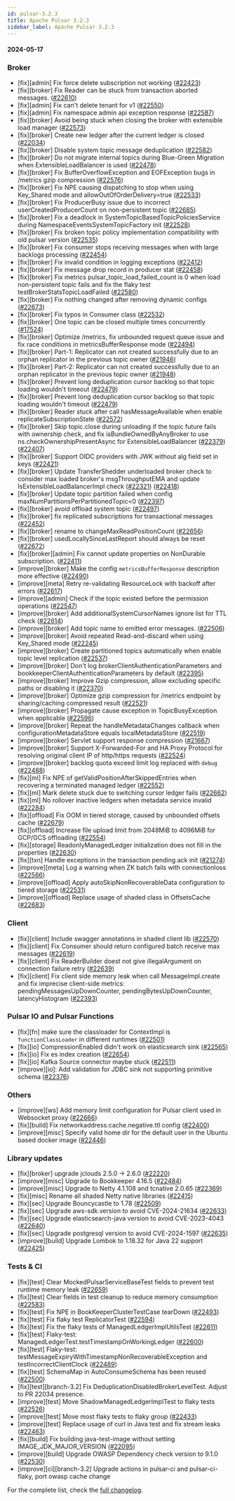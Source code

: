 ```yaml
---
id: pulsar-3.2.3
title: Apache Pulsar 3.2.3
sidebar_label: Apache Pulsar 3.2.3
---
```


#### 2024-05-17

### Broker

- [fix][admin] Fix force delete subscription not working ([#22423](https://github.com/apache/pulsar/pull/22423))
- [fix][broker] Fix Reader can be stuck from transaction aborted messages. ([#22610](https://github.com/apache/pulsar/pull/22610))
- [fix][admin] Fix can't delete tenant for v1 ([#22550](https://github.com/apache/pulsar/pull/22550))
- [fix][admin] Fix namespace admin api exception response ([#22587](https://github.com/apache/pulsar/pull/22587))
- [fix][broker] Avoid being stuck when closing the broker with extensible load manager ([#22573](https://github.com/apache/pulsar/pull/22573))
- [fix][broker] Create new ledger after the current ledger is closed ([#22034](https://github.com/apache/pulsar/pull/22034))
- [fix][broker] Disable system topic message deduplication ([#22582](https://github.com/apache/pulsar/pull/22582))
- [fix][broker] Do not migrate internal topics during Blue-Green Migration when ExtensibleLoadBalancer is used ([#22478](https://github.com/apache/pulsar/pull/22478))
- [fix][broker] Fix BufferOverflowException and EOFException bugs in /metrics gzip compression ([#22576](https://github.com/apache/pulsar/pull/22576))
- [fix][broker] Fix NPE causing dispatching to stop when using Key_Shared mode and allowOutOfOrderDelivery=true ([#22533](https://github.com/apache/pulsar/pull/22533))
- [fix][broker] Fix ProducerBusy issue due to incorrect userCreatedProducerCount on non-persistent topic ([#22685](https://github.com/apache/pulsar/pull/22685))
- [fix][broker] Fix a deadlock in SystemTopicBasedTopicPoliciesService during NamespaceEventsSystemTopicFactory init ([#22528](https://github.com/apache/pulsar/pull/22528))
- [fix][broker] Fix broken topic policy implementation compatibility with old pulsar version ([#22535](https://github.com/apache/pulsar/pull/22535))
- [fix][broker] Fix consumer stops receiving messages when with large backlogs processing ([#22454](https://github.com/apache/pulsar/pull/22454))
- [fix][broker] Fix invalid condition in logging exceptions ([#22412](https://github.com/apache/pulsar/pull/22412))
- [fix][broker] Fix message drop record in producer stat ([#22458](https://github.com/apache/pulsar/pull/22458))
- [fix][broker] Fix metrics pulsar_topic_load_failed_count is 0 when load non-persistent topic fails and fix the flaky test testBrokerStatsTopicLoadFailed ([#22580](https://github.com/apache/pulsar/pull/22580))
- [fix][broker] Fix nothing changed after removing dynamic configs ([#22673](https://github.com/apache/pulsar/pull/22673))
- [fix][broker] Fix typos in Consumer class ([#22532](https://github.com/apache/pulsar/pull/22532))
- [fix][broker] One topic can be closed multiple times concurrently ([#17524](https://github.com/apache/pulsar/pull/17524))
- [fix][broker] Optimize /metrics, fix unbounded request queue issue and fix race conditions in metricsBufferResponse mode ([#22494](https://github.com/apache/pulsar/pull/22494))
- [fix][broker] Part-1: Replicator can not created successfully due to an orphan replicator in the previous topic owner ([#21946](https://github.com/apache/pulsar/pull/21946))
- [fix][broker] Part-2: Replicator can not created successfully due to an orphan replicator in the previous topic owner ([#21948](https://github.com/apache/pulsar/pull/21948))
- [fix][broker] Prevent long deduplication cursor backlog so that topic loading wouldn't timeout ([#22479](https://github.com/apache/pulsar/pull/22479))
- [fix][broker] Prevent long deduplication cursor backlog so that topic loading wouldn't timeout ([#22479](https://github.com/apache/pulsar/pull/22479))
- [fix][broker] Reader stuck after call hasMessageAvailable when enable replicateSubscriptionState ([#22572](https://github.com/apache/pulsar/pull/22572))
- [fix][broker] Skip topic.close during unloading if the topic future fails with ownership check, and fix isBundleOwnedByAnyBroker to use ns.checkOwnershipPresentAsync for ExtensibleLoadBalancer ([#22379](https://github.com/apache/pulsar/pull/22379)) ([#22407](https://github.com/apache/pulsar/pull/22407))
- [fix][broker] Support OIDC providers with JWK without alg field set in keys ([#22421](https://github.com/apache/pulsar/pull/22421))
- [fix][broker] Update TransferShedder underloaded broker check to consider max loaded broker's msgThroughputEMA and update IsExtensibleLoadBalancerImpl check ([#22321](https://github.com/apache/pulsar/pull/22321)) ([#22418](https://github.com/apache/pulsar/pull/22418))
- [fix][broker] Update topic partition failed when config maxNumPartitionsPerPartitionedTopic&lt;0 ([#22397](https://github.com/apache/pulsar/pull/22397))
- [fix][broker] avoid offload system topic ([#22497](https://github.com/apache/pulsar/pull/22497))
- [fix][broker] fix replicated subscriptions for transactional messages ([#22452](https://github.com/apache/pulsar/pull/22452))
- [fix][broker] rename to changeMaxReadPositionCount ([#22656](https://github.com/apache/pulsar/pull/22656))
- [fix][broker] usedLocallySinceLastReport should always be reset ([#22672](https://github.com/apache/pulsar/pull/22672))
- [fix][broker][admin] Fix cannot update properties on NonDurable subscription. ([#22411](https://github.com/apache/pulsar/pull/22411))
- [improve][broker] Make the config `metricsBufferResponse` description more effective ([#22490](https://github.com/apache/pulsar/pull/22490))
- [improve][meta] Retry re-validating ResourceLock with backoff after errors ([#22617](https://github.com/apache/pulsar/pull/22617))
- [improve][admin] Check if the topic existed before the permission operations ([#22547](https://github.com/apache/pulsar/pull/22547))
- [improve][broker] Add additionalSystemCursorNames ignore list for TTL check ([#22614](https://github.com/apache/pulsar/pull/22614))
- [improve][broker] Add topic name to emitted error messages. ([#22506](https://github.com/apache/pulsar/pull/22506))
- [improve][broker] Avoid repeated Read-and-discard when using Key_Shared mode ([#22245](https://github.com/apache/pulsar/pull/22245))
- [improve][broker] Create partitioned topics automatically when enable topic level replication ([#22537](https://github.com/apache/pulsar/pull/22537))
- [improve][broker] Don't log brokerClientAuthenticationParameters and bookkeeperClientAuthenticationParameters by default ([#22395](https://github.com/apache/pulsar/pull/22395))
- [improve][broker] Improve Gzip compression, allow excluding specific paths or disabling it ([#22370](https://github.com/apache/pulsar/pull/22370))
- [improve][broker] Optimize gzip compression for /metrics endpoint by sharing/caching compressed result ([#22521](https://github.com/apache/pulsar/pull/22521))
- [improve][broker] Propagate cause exception in TopicBusyException when applicable ([#22596](https://github.com/apache/pulsar/pull/22596))
- [improve][broker] Repeat the handleMetadataChanges callback when configurationMetadataStore equals localMetadataStore ([#22519](https://github.com/apache/pulsar/pull/22519))
- [improve][broker] Servlet support response compression ([#21667](https://github.com/apache/pulsar/pull/21667))
- [improve][broker] Support X-Forwarded-For and HA Proxy Protocol for resolving original client IP of http/https requests ([#22524](https://github.com/apache/pulsar/pull/22524))
- [improve][broker] backlog quota exceed limit log replaced with `debug` ([#22488](https://github.com/apache/pulsar/pull/22488))
- [fix][ml] Fix NPE of getValidPositionAfterSkippedEntries when recovering a terminated managed ledger ([#22552](https://github.com/apache/pulsar/pull/22552))
- [fix][ml] Mark delete stuck due to switching cursor ledger fails ([#22662](https://github.com/apache/pulsar/pull/22662))
- [fix][ml] No rollover inactive ledgers when metadata service invalid ([#22284](https://github.com/apache/pulsar/pull/22284))
- [fix][offload] Fix OOM in tiered storage, caused by unbounded offsets cache ([#22679](https://github.com/apache/pulsar/pull/22679))
- [fix][offload] Increase file upload limit from 2048MiB to 4096MiB for GCP/GCS offloading ([#22554](https://github.com/apache/pulsar/pull/22554))
- [fix][storage] ReadonlyManagedLedger initialization does not fill in the properties ([#22630](https://github.com/apache/pulsar/pull/22630))
- [fix][txn] Handle exceptions in the transaction pending ack init ([#21274](https://github.com/apache/pulsar/pull/21274))
- [improve][meta] Log a warning when ZK batch fails with connectionloss ([#22566](https://github.com/apache/pulsar/pull/22566))
- [improve][offload] Apply autoSkipNonRecoverableData configuration to tiered storage ([#22531](https://github.com/apache/pulsar/pull/22531))
- [improve][offload] Replace usage of shaded class in OffsetsCache ([#22683](https://github.com/apache/pulsar/pull/22683))

### Client

- [fix][client] Include swagger annotations in shaded client lib ([#22570](https://github.com/apache/pulsar/pull/22570))
- [fix][client] Fix Consumer should return configured batch receive max messages ([#22619](https://github.com/apache/pulsar/pull/22619))
- [fix][client] Fix ReaderBuilder doest not give illegalArgument on connection failure retry ([#22639](https://github.com/apache/pulsar/pull/22639))
- [fix][client] Fix client side memory leak when call MessageImpl.create and fix imprecise client-side metrics: pendingMessagesUpDownCounter, pendingBytesUpDownCounter, latencyHistogram ([#22393](https://github.com/apache/pulsar/pull/22393))

### Pulsar IO and Pulsar Functions

- [fix][fn] make sure the classloader for ContextImpl is `functionClassLoader` in different runtimes ([#22501](https://github.com/apache/pulsar/pull/22501))
- [fix][io] CompressionEnabled didn't work on elasticsearch sink ([#22565](https://github.com/apache/pulsar/pull/22565))
- [fix][io] Fix es index creation ([#22654](https://github.com/apache/pulsar/pull/22654))
- [fix][io] Kafka Source connector maybe stuck ([#22511](https://github.com/apache/pulsar/pull/22511))
- [improve][io]: Add validation for JDBC sink not supporting primitive schema ([#22376](https://github.com/apache/pulsar/pull/22376))

### Others

- [improve][ws] Add memory limit configuration for Pulsar client used in Websocket proxy ([#22666](https://github.com/apache/pulsar/pull/22666))
- [fix][build] Fix networkaddress.cache.negative.ttl config ([#22400](https://github.com/apache/pulsar/pull/22400))
- [improve][misc] Specify valid home dir for the default user in the Ubuntu based docker image ([#22446](https://github.com/apache/pulsar/pull/22446))

### Library updates

- [fix][broker] upgrade jclouds 2.5.0 -> 2.6.0 ([#22220](https://github.com/apache/pulsar/pull/22220))
- [improve][misc] Upgrade to Bookkeeper 4.16.5 ([#22484](https://github.com/apache/pulsar/pull/22484))
- [improve][misc] Upgrade to Netty 4.1.108 and tcnative 2.0.65 ([#22369](https://github.com/apache/pulsar/pull/22369))
- [fix][misc] Rename all shaded Netty native libraries ([#22415](https://github.com/apache/pulsar/pull/22415))
- [fix][sec] Upgrade Bouncycastle to 1.78 ([#22509](https://github.com/apache/pulsar/pull/22509))
- [fix][sec] Upgrade aws-sdk.version to avoid CVE-2024-21634 ([#22633](https://github.com/apache/pulsar/pull/22633))
- [fix][sec] Upgrade elasticsearch-java version to avoid CVE-2023-4043 ([#22640](https://github.com/apache/pulsar/pull/22640))
- [fix][sec] Upgrade postgresql version to avoid CVE-2024-1597 ([#22635](https://github.com/apache/pulsar/pull/22635))
- [improve][build] Upgrade Lombok to 1.18.32 for Java 22 support ([#22425](https://github.com/apache/pulsar/pull/22425))

### Tests & CI

- [fix][test] Clear MockedPulsarServiceBaseTest fields to prevent test runtime memory leak ([#22659](https://github.com/apache/pulsar/pull/22659))
- [fix][test] Clear fields in test cleanup to reduce memory consumption ([#22583](https://github.com/apache/pulsar/pull/22583))
- [fix][test] Fix NPE in BookKeeperClusterTestCase tearDown ([#22493](https://github.com/apache/pulsar/pull/22493))
- [fix][test] Fix flaky test ReplicatorTest ([#22594](https://github.com/apache/pulsar/pull/22594))
- [fix][test] Fix the flaky tests of ManagedLedgerImplUtilsTest ([#22611](https://github.com/apache/pulsar/pull/22611))
- [fix][test] Flaky-test: ManagedLedgerTest.testTimestampOnWorkingLedger ([#22600](https://github.com/apache/pulsar/pull/22600))
- [fix][test] Flaky-test: testMessageExpiryWithTimestampNonRecoverableException and testIncorrectClientClock ([#22489](https://github.com/apache/pulsar/pull/22489))
- [fix][test] SchemaMap in AutoConsumeSchema has been reused ([#22500](https://github.com/apache/pulsar/pull/22500))
- [fix][test][branch-3.2] Fix DeduplicationDisabledBrokerLevelTest. Adjust to PR 22034 presence.
- [improve][test] Move ShadowManagedLedgerImplTest to flaky tests ([#22526](https://github.com/apache/pulsar/pull/22526))
- [improve][test] Move most flaky tests to flaky group ([#22433](https://github.com/apache/pulsar/pull/22433))
- [improve][test] Replace usage of curl in Java test and fix stream leaks ([#22463](https://github.com/apache/pulsar/pull/22463))
- [fix][build] Fix building java-test-image without setting IMAGE_JDK_MAJOR_VERSION ([#22095](https://github.com/apache/pulsar/pull/22095))
- [improve][build] Upgrade OWASP Dependency check version to 9.1.0 ([#22530](https://github.com/apache/pulsar/pull/22530))
- [improve][ci][branch-3.2] Upgrade actions in pulsar-ci and pulsar-ci-flaky, port owasp cache change

For the complete list, check the [full changelog](https://github.com/apache/pulsar/compare/v3.2.2...v3.2.3).